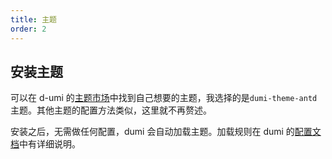 ```yaml
---
title: 主题
order: 2
---
```


## 安装主题

可以在 d-umi 的[主题市场](https://d.umijs.org/theme/market)中找到自己想要的主题，我选择的是`dumi-theme-antd`主题。其他主题的配置方法类似，这里就不再赘述。

<InstallDependencies 
  pnpm='$ pnpm add dumi-theme-antd -D '
  npm='$ npm install dumi-theme-antd --save-dev '
  yarn='$ yarn add dumi-theme-antd -D'></InstallDependencies>

安装之后，无需做任何配置，dumi 会自动加载主题。加载规则在 dumi 的[配置文档](https://d.umijs.org/theme#%E4%B8%BB%E9%A2%98%E5%8A%A0%E8%BD%BD)中有详细说明。
